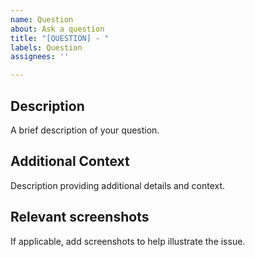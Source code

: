 ```yaml
---
name: Question
about: Ask a question
title: "[QUESTION] - "
labels: Question
assignees: ''

---
```


## Description
A brief description of your question.

## Additional Context
Description providing additional details and context.

## Relevant screenshots
If applicable, add screenshots to help illustrate the issue.
